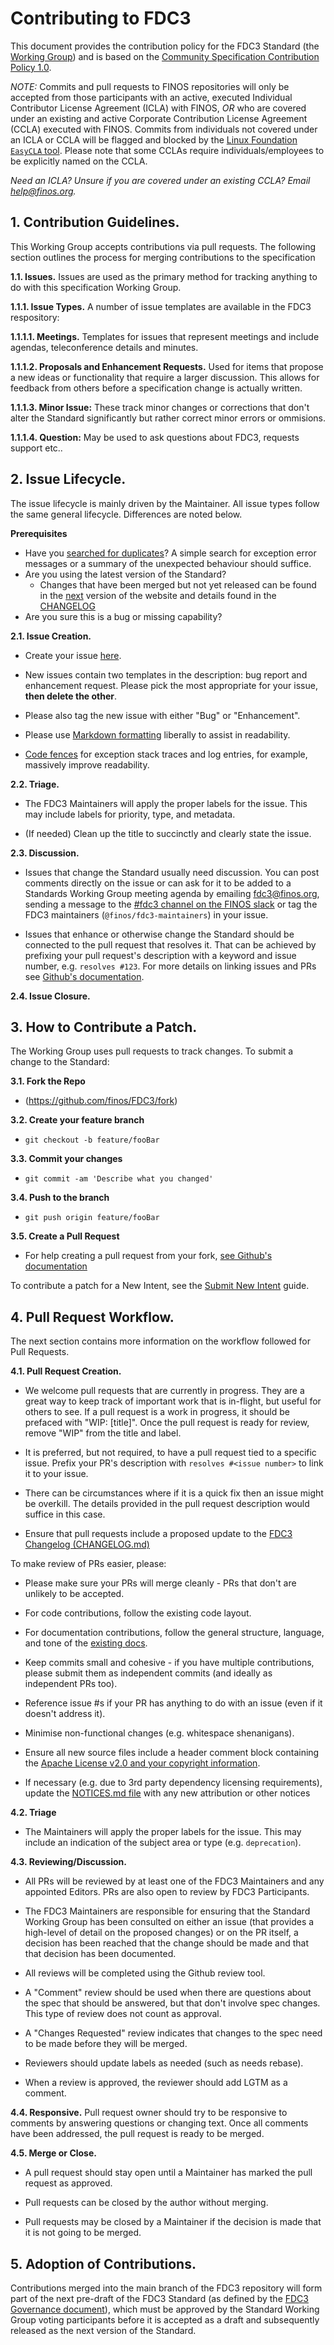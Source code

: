# Contributing to FDC3

This document provides the contribution policy for the FDC3 Standard (the [Working Group](GOVERNANCE.md)) and is based on the [Community Specification Contribution Policy 1.0](https://spdx.org/licenses/Community-Spec-1.0.html).

_NOTE:_ Commits and pull requests to FINOS repositories will only be accepted from those participants with an active, executed Individual Contributor License Agreement (ICLA) with FINOS, _OR_ who are covered under an existing and active Corporate Contribution License Agreement (CCLA) executed with FINOS. Commits from individuals not covered under an ICLA or CCLA will be flagged and blocked by the [Linux Foundation `EasyCLA` tool](https://easycla.lfx.linuxfoundation.org/#/). Please note that some CCLAs require individuals/employees to be explicitly named on the CCLA.

*Need an ICLA? Unsure if you are covered under an existing CCLA? Email [help@finos.org](mailto:help@finos.org).*

## 1.	Contribution Guidelines.

This Working Group accepts contributions via pull requests. The following section outlines the process for merging contributions to the specification

**1.1.	Issues.**  Issues are used as the primary method for tracking anything to do with this specification Working Group.

**1.1.1.	Issue Types.**  A number of issue templates are available in the FDC3 respository:

**1.1.1.1.	Meetings.** Templates for issues that represent meetings and include agendas, teleconference details and minutes.

**1.1.1.2.	Proposals and Enhancement Requests.** Used for items that propose a new ideas or functionality that require a larger discussion. This allows for feedback from others before a specification change is actually written.

**1.1.1.3.	Minor Issue:** These track minor changes or corrections that don't alter the Standard significantly but rather correct minor errors or ommisions.

**1.1.1.4.	Question:** May be used to ask questions about FDC3, requests support etc..

## 2.	Issue Lifecycle.

The issue lifecycle is mainly driven by the Maintainer.  All issue types follow the same general lifecycle. Differences are noted below.

**Prerequisites**

 * Have you [searched for duplicates](https://github.com/finos/FDC3/issues?utf8=%E2%9C%93&q=)?  A simple search for exception error messages or a summary of the unexpected behaviour should suffice.
 * Are you using the latest version of the Standard?
   * Changes that have been merged but not yet released can be found in the [next](https://fdc3.finos.org/docs/next/fdc3-standard) version of the website and details found in the [CHANGELOG](https://github.com/finos/FDC3/blob/main/CHANGELOG.md)
 * Are you sure this is a bug or missing capability?

**2.1.	Issue Creation.**

 * Create your issue [here](https://github.com/finos/FDC3/issues/new).
 * New issues contain two templates in the description: bug report and enhancement request. Please pick the most appropriate for your issue, **then delete the other**.

 * Please also tag the new issue with either "Bug" or "Enhancement".

 * Please use [Markdown formatting](https://help.github.com/categories/writing-on-github/)
liberally to assist in readability.
 
 * [Code fences](https://help.github.com/articles/creating-and-highlighting-code-blocks/) for exception stack traces and log entries, for example, massively improve readability.

**2.2.	Triage.**

- The FDC3 Maintainers will apply the proper labels for the issue. This may include labels for priority, type, and metadata.

- (If needed) Clean up the title to succinctly and clearly state the issue.

**2.3.	Discussion.**

- Issues that change the Standard usually need discussion. You can post comments directly on the issue or can ask for it to be added to a Standards Working Group meeting agenda by emailing [fdc3@finos.org](mailto:fdc3@finos.org), sending a message to the [#fdc3 channel on the FINOS slack](https://finos-lf.slack.com/messages/fdc3/) or tag the FDC3 maintainers (`@finos/fdc3-maintainers`) in your issue.

- Issues that enhance or otherwise change the Standard should be connected to the pull request that resolves it. That can be achieved by prefixing your pull request's description with a keyword and issue number, e.g. `resolves #123`. For more details on linking issues and PRs see [Github's documentation](https://docs.github.com/en/issues/tracking-your-work-with-issues/linking-a-pull-request-to-an-issue).

**2.4.	Issue Closure.**

## 3.	How to Contribute a Patch.

The Working Group uses pull requests to track changes. To submit a change to the Standard:

**3.1.	Fork the Repo**
- (<https://github.com/finos/FDC3/fork>)

**3.2.	Create your feature branch**
- `git checkout -b feature/fooBar`

**3.3.	Commit your changes**
- `git commit -am 'Describe what you changed'`

**3.4.	Push to the branch**
- `git push origin feature/fooBar`

**3.5.	Create a Pull Request**
- For help creating a pull request from your fork, [see Github's documentation](https://docs.github.com/en/pull-requests/collaborating-with-pull-requests/proposing-changes-to-your-work-with-pull-requests/creating-a-pull-request-from-a-fork)

To contribute a patch for a New Intent, see the [Submit New Intent](docs/guides/submit-new-intent) guide.

## 4.	Pull Request Workflow.

The next section contains more information on the workflow followed for Pull Requests.

**4.1.	Pull Request Creation.**

- We welcome pull requests that are currently in progress. They are a great way to keep track of important work that is in-flight, but useful for others to see. If a pull request is a work in progress, it should be prefaced with "WIP: [title]". Once the pull request is ready for review, remove "WIP" from the title and label.

- It is preferred, but not required, to have a pull request tied to a specific issue. Prefix your PR's description with `resolves #<issue number>` to link it to your issue.

- There can be circumstances where if it is a quick fix then an issue might be overkill. The details provided in the pull request description would suffice in this case.

- Ensure that pull requests include a proposed update to the [FDC3 Changelog (CHANGELOG.md)](CHANGELOG.md)

To make review of PRs easier, please:

 * Please make sure your PRs will merge cleanly - PRs that don't are unlikely to be accepted.
 
 * For code contributions, follow the existing code layout.
 
 * For documentation contributions, follow the general structure, language, and tone of the [existing docs](https://fdc3.finos.org).
 
 * Keep commits small and cohesive - if you have multiple contributions, please submit them as independent commits (and ideally as independent PRs too).
 
 * Reference issue #s if your PR has anything to do with an issue (even if it doesn't address it).
 
 * Minimise non-functional changes (e.g. whitespace shenanigans).
 
 * Ensure all new source files include a header comment block containing the [Apache License v2.0 and your copyright information](http://www.apache.org/licenses/LICENSE-2.0#apply).
 
 * If necessary (e.g. due to 3rd party dependency licensing requirements), update the [NOTICES.md file](https://github.com/finos/FDC3/blob/main/NOTICES.md) with any new attribution or other notices

**4.2.	Triage**

- The Maintainers will apply the proper labels for the issue. This may include an indication of the subject area or type (e.g. `deprecation`).

**4.3.	Reviewing/Discussion.**

- All PRs will be reviewed by at least one of the FDC3 Maintainers and any appointed Editors. PRs are also open to review by FDC3 Participants.

- The FDC3 Maintainers are responsible for ensuring that the Standard Working Group has been consulted on either an issue (that provides a high-level of detail on the proposed changes) or on the PR itself, a decision has been reached that the change should be made and that that decision has been documented.

- All reviews will be completed using the Github review tool.

- A "Comment" review should be used when there are questions about the spec that should be answered, but that don't involve spec changes. This type of review does not count as approval.

- A "Changes Requested" review indicates that changes to the spec need to be made before they will be merged.

- Reviewers should update labels as needed (such as needs rebase).

- When a review is approved, the reviewer should add LGTM as a comment.

**4.4.	Responsive.** Pull request owner should try to be responsive to comments by answering questions or changing text. Once all comments have been addressed, the pull request is ready to be merged.

**4.5.	Merge or Close.**

- A pull request should stay open until a Maintainer has marked the pull request as approved.

- Pull requests can be closed by the author without merging.

- Pull requests may be closed by a Maintainer if the decision is made that it is not going to be merged.

## 5. Adoption of Contributions.
Contributions merged into the main branch of the FDC3 repository will form part of the next pre-draft of the FDC3 Standard (as defined by the [FDC3 Governance document](./GOVERNANCE.md)), which must be approved by the Standard Working Group voting participants before it is accepted as a draft and subsequently released as the next version of the Standard.


